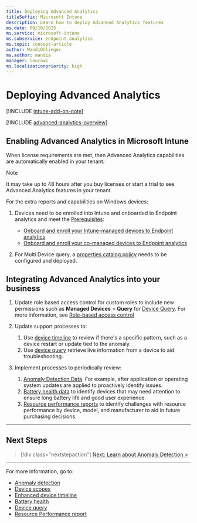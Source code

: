 ```yaml
---
title: Deploying Advanced Analytics
titleSuffix: Microsoft Intune
description: Learn how to deploy Advanced Analytics features
ms.date: 09/10/2025
ms.service: microsoft-intune
ms.subservice: endpoint-analytics
ms.topic: concept-article
author: MandiOhlinger
ms.author: mandia
manager: laurawi
ms.localizationpriority: high
---
```


# Deploying Advanced Analytics

[!INCLUDE [intune-add-on-note](../intune-service/includes/intune-add-on-note.md)]

[!INCLUDE [advanced-analytics-overview](includes/advanced-analytics-overview.md)]

## Enabling Advanced Analytics in Microsoft Intune

When license requirements are met, then Advanced Analytics capabilities are automatically enabled in your tenant.

> [!NOTE]
> It may take up to 48 hours after you buy licenses or start a trial to see Advanced Analytics features in your tenant.

For the extra reports and capabilities on Windows devices:

1. Devices need to be enrolled into Intune and onboarded to Endpoint analytics and meet the [Prerequisites](advanced-analytics-plan.md#prerequisites):

    - [Onboard and enroll your Intune-managed devices to Endpoint analytics](enroll-intune.md)
    - [Onboard and enroll your co-managed devices to Endpoint analytics](enroll-configmgr.md)

1. For Multi Device query, a [properties catalog policy](/intune/intune-service/configuration/properties-catalog) needs to be configured and deployed.

## Integrating Advanced Analytics into your business

1. Update role based access control for custom roles to include new permissions such as **Managed Devices** > **Query** for [Device Query](device-query.md). For more information, see [Role-based access control](../intune-service/fundamentals/role-based-access-control.md)
1. Update support processes to:
    1. Use [device timeline](enhanced-device-timeline.md) to review if there's a specific pattern, such as a device restart or update tied to the anomaly.
    1. Use [device query](device-query.md) retrieve live information from a device to aid troubleshooting.

1. Implement processes to periodically review:
    1. [Anomaly Detection Data](anomaly-detection.md). For example, after application or operating system updates are applied to proactively identify issues.
    1. [Battery health data](battery-health.md) to identify devices that may need attention to ensure long battery life and good user experience.
    1. [Resource performance reports](resource-performance-report.md) to identify challenges with resource performance by device, model, and manufacturer to aid in future purchasing decisions.

---

## Next Steps

> [!div class="nextstepaction"]
> [Next: Learn about Anomaly Detection >](anomaly-detection.md)

---

For more information, go to:

- [Anomaly detection](anomaly-detection.md)
- [Device scopes](device-scopes.md)
- [Enhanced device timeline](enhanced-device-timeline.md)  
- [Battery health](battery-health.md)
- [Device query](device-query.md)
- [Resource Performance report](resource-performance-report.md)

